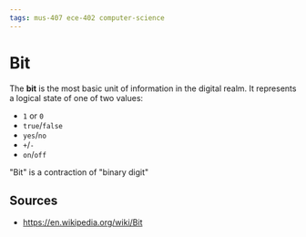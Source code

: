 ```yaml
---
tags: mus-407 ece-402 computer-science
---
```


# Bit

The **bit** is the most basic unit of information in the digital realm. It represents a logical state of one of two values:

- `1` or `0`
- `true`/`false`
- `yes`/`no`
- `+`/`-`
- `on`/`off`

"Bit" is a contraction of "binary digit"

## Sources

- <https://en.wikipedia.org/wiki/Bit>
